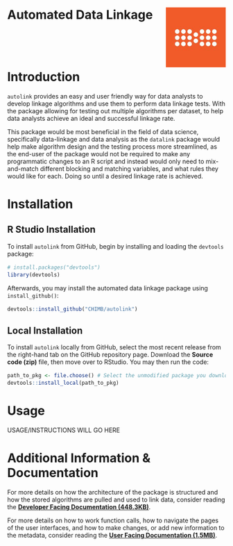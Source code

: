 
<!-- README.md is generated from README.Rmd. Please edit that file -->

# Automated Data Linkage <img src="man/figures/chimb_logo.jpg" align="right" height="138" />

<br><br><br>

# Introduction

`autolink` provides an easy and user friendly way for data analysts to
develop linkage algorithms and use them to perform data linkage tests.
With the package allowing for testing out multiple algorithms per
dataset, to help data analysts achieve an ideal and successful linkage
rate.

This package would be most beneficial in the field of data science,
specifically data-linkage and data analysis as the `datalink` package
would help make algorithm design and the testing process more
streamlined, as the end-user of the package would not be required to
make any programmatic changes to an R script and instead would only need
to mix-and-match different blocking and matching variables, and what
rules they would like for each. Doing so until a desired linkage rate is
achieved.

# Installation

## R Studio Installation

To install `autolink` from GitHub, begin by installing and loading the
`devtools` package:

``` r
# install.packages("devtools")
library(devtools)
```

Afterwards, you may install the automated data linkage package using
`install_github()`:

``` r
devtools::install_github("CHIMB/autolink")
```

## Local Installation

To install `autolink` locally from GitHub, select the most recent
release from the right-hand tab on the GitHub repository page. Download
the <b>Source code (zip)</b> file, then move over to RStudio. You may
then run the code:

``` r
path_to_pkg <- file.choose() # Select the unmodified package you downloaded from GitHub.
devtools::install_local(path_to_pkg)
```

# Usage

USAGE/INSTRUCTIONS WILL GO HERE

# Additional Information & Documentation

For more details on how the architecture of the package is structured
and how the stored algorithms are pulled and used to link data, consider
reading the [<b>Developer Facing Documentation
(448.3KB)</b>](https://github.com/CHIMB/autolink/blob/main/docs/).

For more details on how to work function calls, how to navigate the
pages of the user interfaces, and how to make changes, or add new
information to the metadata, consider reading the [<b>User Facing
Documentation
(1.5MB)</b>](https://github.com/CHIMB/autolink/blob/main/docs/).
